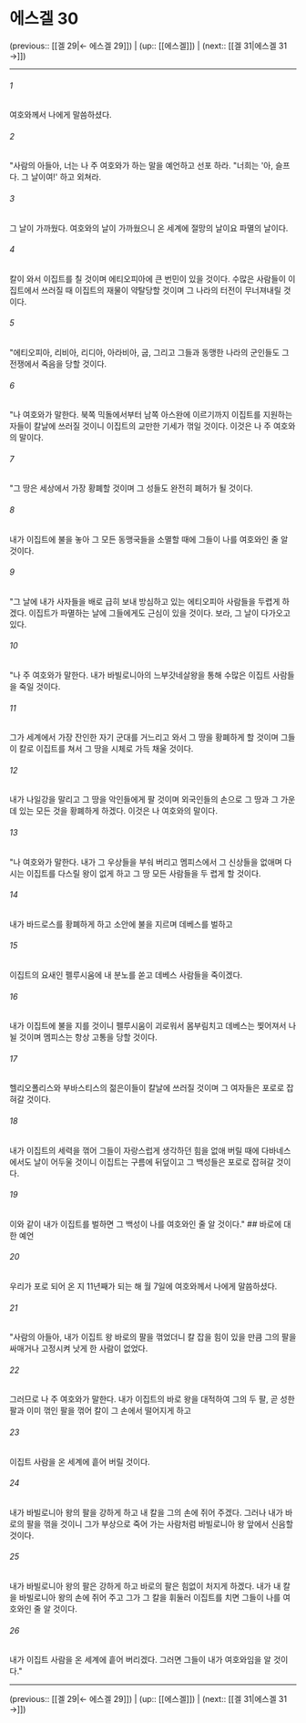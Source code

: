 # 에스겔 30

(previous:: [[겔 29|← 에스겔 29]]) | (up:: [[에스겔]]) | (next:: [[겔 31|에스겔 31 →]])

***




###### 1 

여호와께서 나에게 말씀하셨다. 



###### 2 

"사람의 아들아, 너는 나 주 여호와가 하는 말을 예언하고 선포 하라. "너희는 '아, 슬프다. 그 날이여!' 하고 외쳐라. 



###### 3 

그 날이 가까웠다. 여호와의 날이 가까웠으니 온 세계에 절망의 날이요 파멸의 날이다. 



###### 4 

칼이 와서 이집트를 칠 것이며 에티오피아에 큰 번민이 있을 것이다. 수많은 사람들이 이집트에서 쓰러질 때 이집트의 재물이 약탈당할 것이며 그 나라의 터전이 무너져내릴 것이다. 



###### 5 

"에티오피아, 리비아, 리디아, 아라비아, 굽, 그리고 그들과 동맹한 나라의 군인들도 그 전쟁에서 죽음을 당할 것이다. 



###### 6 

"나 여호와가 말한다. 북쪽 믹돌에서부터 남쪽 아스완에 이르기까지 이집트를 지원하는 자들이 칼날에 쓰러질 것이니 이집트의 교만한 기세가 꺾일 것이다. 이것은 나 주 여호와의 말이다. 



###### 7 

"그 땅은 세상에서 가장 황폐할 것이며 그 성들도 완전히 폐허가 될 것이다. 



###### 8 

내가 이집트에 불을 놓아 그 모든 동맹국들을 소멸할 때에 그들이 나를 여호와인 줄 알 것이다. 



###### 9 

"그 날에 내가 사자들을 배로 급히 보내 방심하고 있는 에티오피아 사람들을 두렵게 하겠다. 이집트가 파멸하는 날에 그들에게도 근심이 있을 것이다. 보라, 그 날이 다가오고 있다. 



###### 10 

"나 주 여호와가 말한다. 내가 바빌로니아의 느부갓네살왕을 통해 수많은 이집트 사람들을 죽일 것이다. 



###### 11 

그가 세계에서 가장 잔인한 자기 군대를 거느리고 와서 그 땅을 황폐하게 할 것이며 그들이 칼로 이집트를 쳐서 그 땅을 시체로 가득 채울 것이다. 



###### 12 

내가 나일강을 말리고 그 땅을 악인들에게 팔 것이며 외국인들의 손으로 그 땅과 그 가운데 있는 모든 것을 황폐하게 하겠다. 이것은 나 여호와의 말이다. 



###### 13 

"나 여호와가 말한다. 내가 그 우상들을 부숴 버리고 멤피스에서 그 신상들을 없애며 다시는 이집트를 다스릴 왕이 없게 하고 그 땅 모든 사람들을 두 렵게 할 것이다. 



###### 14 

내가 바드로스를 황폐하게 하고 소안에 불을 지르며 데베스를 벌하고 



###### 15 

이집트의 요새인 펠루시움에 내 분노를 쏟고 데베스 사람들을 죽이겠다. 



###### 16 

내가 이집트에 불을 지를 것이니 펠루시움이 괴로워서 몸부림치고 데베스는 찢어져서 나뉠 것이며 멤피스는 항상 고통을 당할 것이다. 



###### 17 

헬리오폴리스와 부바스티스의 젊은이들이 칼날에 쓰러질 것이며 그 여자들은 포로로 잡혀갈 것이다. 



###### 18 

내가 이집트의 세력을 꺾어 그들이 자랑스럽게 생각하던 힘을 없애 버릴 때에 다바네스에서도 날이 어두울 것이니 이집트는 구름에 뒤덮이고 그 백성들은 포로로 잡혀갈 것이다. 



###### 19 

이와 같이 내가 이집트를 벌하면 그 백성이 나를 여호와인 줄 알 것이다." ## 바로에 대한 예언 



###### 20 

우리가 포로 되어 온 지 11년째가 되는 해 월 7일에 여호와께서 나에게 말씀하셨다. 



###### 21 

"사람의 아들아, 내가 이집트 왕 바로의 팔을 꺾었더니 칼 잡을 힘이 있을 만큼 그의 팔을 싸매거나 고정시켜 낫게 한 사람이 없었다. 



###### 22 

그러므로 나 주 여호와가 말한다. 내가 이집트의 바로 왕을 대적하여 그의 두 팔, 곧 성한 팔과 이미 꺾인 팔을 꺾어 칼이 그 손에서 떨어지게 하고 



###### 23 

이집트 사람을 온 세계에 흩어 버릴 것이다. 



###### 24 

내가 바빌로니아 왕의 팔을 강하게 하고 내 칼을 그의 손에 쥐어 주겠다. 그러나 내가 바로의 팔을 꺾을 것이니 그가 부상으로 죽어 가는 사람처럼 바빌로니아 왕 앞에서 신음할 것이다. 



###### 25 

내가 바빌로니아 왕의 팔은 강하게 하고 바로의 팔은 힘없이 처지게 하겠다. 내가 내 칼을 바빌로니아 왕의 손에 쥐어 주고 그가 그 칼을 휘둘러 이집트를 치면 그들이 나를 여호와인 줄 알 것이다. 



###### 26 

내가 이집트 사람을 온 세계에 흩어 버리겠다. 그러면 그들이 내가 여호와임을 알 것이다."

***

(previous:: [[겔 29|← 에스겔 29]]) | (up:: [[에스겔]]) | (next:: [[겔 31|에스겔 31 →]])
